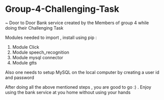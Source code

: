 # Group-4-Challenging-Task
~ Door to Door Bank service created by the Members of group 4 while doing their Challenging Task 


Modules needed to import , install using pip :

1) Module Click 
2) Module speech_recognition 
3) Module mysql connector 
4) Module gtts 

Also one needs to setup MySQL on the local computer by creating a user id and password



After doing all the above mentioned steps , you are good to go :) . Enjoy using the bank service at you home without using your hands 
